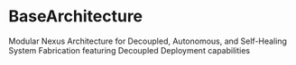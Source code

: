 # BaseArchitecture
Modular Nexus Architecture for Decoupled, Autonomous, and Self-Healing System Fabrication featuring Decoupled Deployment capabilities
